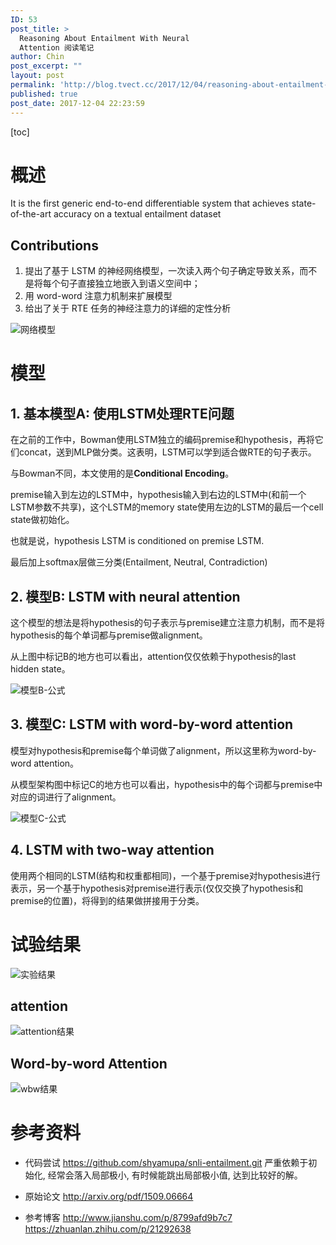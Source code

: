 ```yaml
---
ID: 53
post_title: >
  Reasoning About Entailment With Neural
  Attention 阅读笔记
author: Chin
post_excerpt: ""
layout: post
permalink: 'http://blog.tvect.cc/2017/12/04/reasoning-about-entailment-with-neural-attention-%e9%98%85%e8%af%bb%e7%ac%94%e8%ae%b0/'
published: true
post_date: 2017-12-04 22:23:59
---
```

[toc]

<h1>概述</h1>

It is the first generic end-to-end differentiable system that achieves state-of-the-art accuracy on a textual entailment dataset

<h2>Contributions</h2>

<ol>
<li>提出了基于 LSTM 的神经网络模型，一次读入两个句子确定导致关系，而不是将每个句子直接独立地嵌入到语义空间中；</li>
<li>用 word-word 注意力机制来扩展模型</li>
<li>给出了关于 RTE 任务的神经注意力的详细的定性分析</li>
</ol>

<img src="https://note.youdao.com/yws/public/resource/c495aa3a55f2207889f98c9bd5ce0e28/xmlnote/B54D50F715824890A55B688E8B0A27ED/3636" alt="网络模型" title="网络模型" />

<h1>模型</h1>

<h2>1. 基本模型A: 使用LSTM处理RTE问题</h2>

在之前的工作中，Bowman使用LSTM独立的编码premise和hypothesis，再将它们concat，送到MLP做分类。这表明，LSTM可以学到适合做RTE的句子表示。

与Bowman不同，本文使用的是<strong>Conditional Encoding</strong>。

premise输入到左边的LSTM中，hypothesis输入到右边的LSTM中(和前一个LSTM参数不共享)，这个LSTM的memory state使用左边的LSTM的最后一个cell state做初始化。

也就是说，hypothesis LSTM is conditioned on premise LSTM.

最后加上softmax层做三分类(Entailment, Neutral, Contradiction)

<h2>2. 模型B: LSTM with neural attention</h2>

这个模型的想法是将hypothesis的句子表示与premise建立注意力机制，而不是将hypothesis的每个单词都与premise做alignment。

从上图中标记B的地方也可以看出，attention仅仅依赖于hypothesis的last hidden state。

<img src="https://note.youdao.com/yws/public/resource/c495aa3a55f2207889f98c9bd5ce0e28/xmlnote/9DFFE5F3877A4C4991CFEF9818EE8513/4276" alt="模型B-公式" title="模型B-公式" />

<h2>3. 模型C: LSTM with word-by-word attention</h2>

模型对hypothesis和premise每个单词做了alignment，所以这里称为word-by-word attention。

从模型架构图中标记C的地方也可以看出，hypothesis中的每个词都与premise中对应的词进行了alignment。

<img src="https://note.youdao.com/yws/public/resource/c495aa3a55f2207889f98c9bd5ce0e28/xmlnote/742D9C1A09B64E80A6D814818235FC38/4279" alt="模型C-公式" title="模型C-公式" />

<h2>4. LSTM with two-way attention</h2>

使用两个相同的LSTM(结构和权重都相同)，一个基于premise对hypothesis进行表示，另一个基于hypothesis对premise进行表示(仅仅交换了hypothesis和premise的位置)，将得到的结果做拼接用于分类。

<h1>试验结果</h1>

<img src="https://note.youdao.com/yws/public/resource/c495aa3a55f2207889f98c9bd5ce0e28/xmlnote/5715D52B3DA64791A519597E568AADE9/4319" alt="实验结果" title="实验结果" />

<h2>attention</h2>

<img src="https://note.youdao.com/yws/public/resource/c495aa3a55f2207889f98c9bd5ce0e28/xmlnote/217F4A5B29314F09967383ED5101FF33/4324" alt="attention结果" title="attention结果" />

<h2>Word-by-word Attention</h2>

<img src="https://note.youdao.com/yws/public/resource/c495aa3a55f2207889f98c9bd5ce0e28/xmlnote/894359F3DF17415191477DE0CAFBCC4B/4326" alt="wbw结果" title="wbw结果" />

<h1>参考资料</h1>

<ul>
<li><p>代码尝试
<a href="https://github.com/shyamupa/snli-entailment.git" title="https://github.com/shyamupa/snli-entailment.git">https://github.com/shyamupa/snli-entailment.git</a>
严重依赖于初始化, 经常会落入局部极小, 有时候能跳出局部极小值, 达到比较好的解。</p></li>
<li><p>原始论文
<a href="http://arxiv.org/pdf/1509.06664" title="http://arxiv.org/pdf/1509.06664">http://arxiv.org/pdf/1509.06664</a></p></li>
<li><p>参考博客
<a href="http://www.jianshu.com/p/8799afd9b7c7" title="http://www.jianshu.com/p/8799afd9b7c7">http://www.jianshu.com/p/8799afd9b7c7</a>
<a href="https://zhuanlan.zhihu.com/p/21292638" title="https://zhuanlan.zhihu.com/p/21292638">https://zhuanlan.zhihu.com/p/21292638</a></p></li>
</ul>
